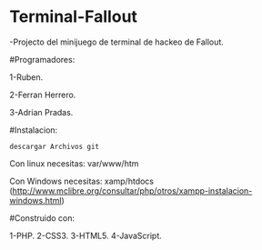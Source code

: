 # Terminal-Fallout

-Projecto del minijuego de terminal de hackeo de Fallout.

#Programadores:

1-Ruben.

2-Ferran Herrero.

3-Adrian Pradas.

#Instalacion:
	
	descargar Archivos git
	
Con linux necesitas: var/www/htm 

Con Windows necesitas: xamp/htdocs (http://www.mclibre.org/consultar/php/otros/xampp-instalacion-windows.html)

#Construido con:

1-PHP.
2-CSS3.
3-HTML5.
4-JavaScript.
